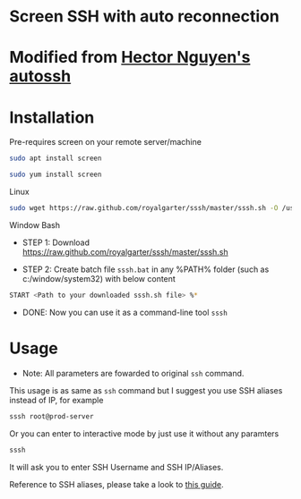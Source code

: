 # Screen SSH with auto reconnection

# Modified from [Hector Nguyen's autossh](https://github.com/hectornguyen/autossh)
  
# Installation

Pre-requires screen on your remote server/machine
```bash
sudo apt install screen

sudo yum install screen
```

Linux
```bash
sudo wget https://raw.github.com/royalgarter/sssh/master/sssh.sh -O /usr/local/bin/sssh;sudo chmod +x /usr/local/bin/sssh
```

Window Bash
* STEP 1: Download https://raw.github.com/royalgarter/sssh/master/sssh.sh

* STEP 2: Create batch file `sssh.bat` in any %PATH% folder (such as c:/window/system32) with below content
```bash
START <Path to your downloaded sssh.sh file> %*
```

* DONE: Now you can use it as a command-line tool `sssh`


# Usage

* Note: All parameters are fowarded to original `ssh` command.

This usage is as same as `ssh` command but I suggest you use SSH aliases instead of IP, for example

```bash
sssh root@prod-server
```
Or you can enter to interactive mode by just use it without any paramters

```bash
sssh
```
It will ask you to enter SSH Username and SSH IP/Aliases.

Reference to SSH aliases, please take a look to [this guide](https://coderwall.com/p/dou7uw/multiple-aliases-on-every-entry-of-ssh-s-config-file).

